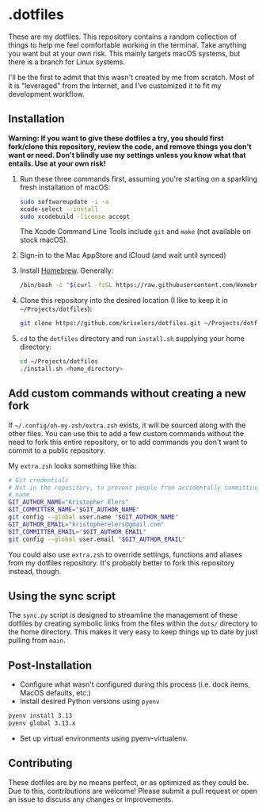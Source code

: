 # .dotfiles

These are my dotfiles. This repository contains a random collection of things to
help me feel comfortable working in the terminal. Take anything you want but at
your own risk. This mainly targets macOS systems, but there is a branch for
Linux systems.

I'll be the first to admit that this wasn't created by me from scratch. Most of
it is "leveraged" from the Internet, and I've customized it to fit my
development workflow.

## Installation

**Warning: If you want to give these dotfiles a try, you should first fork/clone
this repository, review the code, and remove things you don't want or need.
Don't blindly use my settings unless you know what that entails. Use at your own
risk!**

1. Run these three commands first, assuming you're starting on a sparkling fresh
   installation of macOS:

   ```bash
   sudo softwareupdate -i -a
   xcode-select --install
   sudo xcodebuild -license accept
   ```

   The Xcode Command Line Tools include `git` and `make` (not available on stock
   macOS).

2. Sign-in to the Mac AppStore and iCloud (and wait until synced)

3. Install [Homebrew](https://brew.sh/). Generally:

   ```bash
   /bin/bash -c "$(curl -fsSL https://raw.githubusercontent.com/Homebrew/install/HEAD/install.sh)"
   ```

4. Clone this repository into the desired location (I like to keep it in
   `~/Projects/dotfiles`):

   ```bash
   git clone https://github.com/kriselers/dotfiles.git ~/Projects/dotfiles
   ```

5. `cd` to the `dotfiles` directory and run `install.sh` supplying your home
   directory:

   ```bash
   cd ~/Projects/dotfiles
   ./install.sh <home_directory>
   ```

## Add custom commands without creating a new fork

If `~/.config/oh-my-zsh/extra.zsh` exists, it will be sourced along with the
other files. You can use this to add a few custom commands without the need to
fork this entire repository, or to add commands you don't want to commit to a
public repository.

My `extra.zsh` looks something like this:

```bash
# Git credentials
# Not in the repository, to prevent people from accidentally committing under my
# name
GIT_AUTHOR_NAME="Kristopher Elers"
GIT_COMMITTER_NAME="$GIT_AUTHOR_NAME"
git config --global user.name "$GIT_AUTHOR_NAME"
GIT_AUTHOR_EMAIL="kristopherelers@gmail.com"
GIT_COMMITTER_EMAIL="$GIT_AUTHOR_EMAIL"
git config --global user.email "$GIT_AUTHOR_EMAIL"
```

You could also use `extra.zsh` to override settings, functions and aliases from
my dotfiles repository. It's probably better to fork this repository instead,
though.

## Using the sync script

The `sync.py` script is designed to streamline the management of these dotfiles
by creating symbolic links from the files within the `dots/` directory to the
home directory. This makes it very easy to keep things up to date by just
pulling from `main`.

## Post-Installation

- Configure what wasn't configured during this process (i.e. dock items, MacOS
  defaults, etc.)
- Install desired Python versions using `pyenv`

```bash
pyenv install 3.13
pyenv global 3.13.x
```

- Set up virtual environments using pyenv-virtualenv.

## Contributing

These dotfiles are by no means perfect, or as optimized as they could be. Due to
this, contributions are welcome! Please submit a pull request or open an issue
to discuss any changes or improvements.
